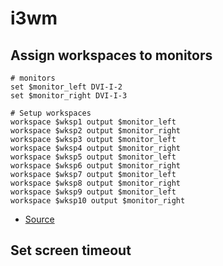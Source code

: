 # i3wm

## Assign workspaces to monitors

```
# monitors
set $monitor_left DVI-I-2
set $monitor_right DVI-I-3

# Setup workspaces
workspace $wksp1 output $monitor_left
workspace $wksp2 output $monitor_right
workspace $wksp3 output $monitor_left
workspace $wksp4 output $monitor_right
workspace $wksp5 output $monitor_left
workspace $wksp6 output $monitor_right
workspace $wksp7 output $monitor_left
workspace $wksp8 output $monitor_right
workspace $wksp9 output $monitor_left
workspace $wksp10 output $monitor_right
```

- [Source](https://destinmoulton.com/blog/2019/i3-config-tip-assign-workspaces-to-monitors/)

## Set screen timeout

